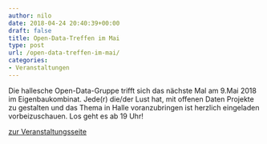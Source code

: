 ```yaml
---
author: nilo
date: 2018-04-24 20:40:39+00:00
draft: false
title: Open-Data-Treffen im Mai
type: post
url: /open-data-treffen-im-mai/
categories:
- Veranstaltungen
---
```


Die hallesche Open-Data-Gruppe trifft sich das nächste Mal am 9.Mai 2018 im Eigenbaukombinat. Jede(r) die/der Lust hat, mit offenen Daten Projekte zu gestalten und das Thema in Halle voranzubringen ist herzlich eingeladen vorbeizuschauen. Los geht es ab 19 Uhr!
<!-- more -->


[zur Veranstaltungsseite](/unsere-veranstaltungen/open-data-treffen/)
